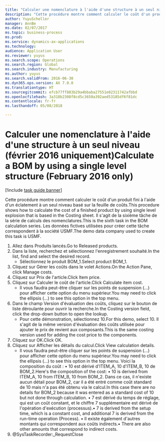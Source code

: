 ```yaml
--- 
title: "Calculer une nomenclature à l'aide d'une structure à un seul niveau (février 2016 uniquement)"
description: "Cette procédure montre comment calculer le coût d'un produit fini à l'aide d'un éclatement à un seul niveau basé sur la feuille de coûts."
author: YuyuScheller
manager: AnnBe
ms.date: 02/07/2017
ms.topic: business-process
ms.prod: 
ms.service: dynamics-ax-applications
ms.technology: 
audience: Application User
ms.reviewer: yuyus
ms.search.scope: Operations
ms.search.region: Global
ms.search.industry: Manufacturing
ms.author: yuyus
ms.search.validFrom: 2016-06-30
ms.dyn365.ops.version: AX 7.0.0
ms.translationtype: HT
ms.sourcegitcommit: efcb77ff883b29a4bbaba27551e02311742afbbd
ms.openlocfilehash: 3a318b2308f8cd5c3650a392aed53185df6f81dc
ms.contentlocale: fr-fr
ms.lasthandoff: 05/08/2018

---
```

# <a name="calculate-a-bom-by-using-a-single-level-structure-february-2016-only"></a><span data-ttu-id="a48cd-103">Calculer une nomenclature à l'aide d'une structure à un seul niveau (février 2016 uniquement)</span><span class="sxs-lookup"><span data-stu-id="a48cd-103">Calculate a BOM by using a single level structure (February 2016 only)</span></span>

[!include [task guide banner](../../includes/task-guide-banner.md)]

<span data-ttu-id="a48cd-104">Cette procédure montre comment calculer le coût d'un produit fini à l'aide d'un éclatement à un seul niveau basé sur la feuille de coûts.</span><span class="sxs-lookup"><span data-stu-id="a48cd-104">This procedure shows how to calculate the cost of a finished product by using single level explosion that is based in the Costing sheet.</span></span> <span data-ttu-id="a48cd-105">Il s'agit de la sixième tâche de la série de calculs des nomenclatures.</span><span class="sxs-lookup"><span data-stu-id="a48cd-105">This is the sixth task in the BOM calculation series.</span></span> <span data-ttu-id="a48cd-106">Les données fictives utilisées pour créer cette tâche correspondent à la société USMF.</span><span class="sxs-lookup"><span data-stu-id="a48cd-106">The demo data company used to create this task is USMF.</span></span>

1. <span data-ttu-id="a48cd-107">Allez dans Produits lancés.</span><span class="sxs-lookup"><span data-stu-id="a48cd-107">Go to Released products.</span></span>
2. <span data-ttu-id="a48cd-108">Dans la liste, recherchez et sélectionnez l'enregistrement souhaité.</span><span class="sxs-lookup"><span data-stu-id="a48cd-108">In the list, find and select the desired record.</span></span>
    * <span data-ttu-id="a48cd-109">Sélectionnez le produit BOM_1.</span><span class="sxs-lookup"><span data-stu-id="a48cd-109">Select product BOM_1.</span></span>  
3. <span data-ttu-id="a48cd-110">Cliquez sur Gérer les coûts dans le volet Actions.</span><span class="sxs-lookup"><span data-stu-id="a48cd-110">On the Action Pane, click Manage costs.</span></span>
4. <span data-ttu-id="a48cd-111">Cliquez sur Prix de l'article.</span><span class="sxs-lookup"><span data-stu-id="a48cd-111">Click Item price.</span></span>
5. <span data-ttu-id="a48cd-112">Cliquez sur Calculer le coût de l'article.</span><span class="sxs-lookup"><span data-stu-id="a48cd-112">Click Calculate item cost.</span></span>
    * <span data-ttu-id="a48cd-113">Il vous faudra peut-être cliquer sur les points de suspension (…) pour afficher cette option du menu supérieur.</span><span class="sxs-lookup"><span data-stu-id="a48cd-113">You may need to click the ellipsis (...) to see this option in the top menu.</span></span>  
6. <span data-ttu-id="a48cd-114">Dans le champ Version d'évaluation des coûts, cliquez sur le bouton de liste déroulante pour ouvrir la recherche.</span><span class="sxs-lookup"><span data-stu-id="a48cd-114">In the Costing version field, click the drop-down button to open the lookup.</span></span>
    * <span data-ttu-id="a48cd-115">Pour cette démonstration, sélectionnez 10.</span><span class="sxs-lookup"><span data-stu-id="a48cd-115">For this demo, select 10.</span></span> <span data-ttu-id="a48cd-116">Il s'agit de la même version d'évaluation des coûts utilisée pour ajouter le prix de revient aux composants.</span><span class="sxs-lookup"><span data-stu-id="a48cd-116">This is the same costing version used for adding the cost price to the components.</span></span>  
7. <span data-ttu-id="a48cd-117">Cliquez sur OK.</span><span class="sxs-lookup"><span data-stu-id="a48cd-117">Click OK.</span></span>
8. <span data-ttu-id="a48cd-118">Cliquez sur Afficher les détails du calcul.</span><span class="sxs-lookup"><span data-stu-id="a48cd-118">Click View calculation details.</span></span>
    * <span data-ttu-id="a48cd-119">Il vous faudra peut-être cliquer sur les points de suspension (…) pour afficher cette option du menu supérieur.</span><span class="sxs-lookup"><span data-stu-id="a48cd-119">You may need to click the ellipsis (...) to see this option in the top menu.</span></span>    <span data-ttu-id="a48cd-120">Voici la composition du coût : •    10 est dérivé d'ITEM_A, 10 d'ITEM_B, 10 de BOM_2.</span><span class="sxs-lookup"><span data-stu-id="a48cd-120">Here's the composition of the cost:  •    10 is derived from ITEM_A, 10 from ITEM_B, 10 from BOM_2.</span></span> <span data-ttu-id="a48cd-121">Dans ce cas, il n'existe aucun détail pour BOM_2, car il a été entré comme coût standard de 10 mais n'a pas été obtenu via le calcul.</span><span class="sxs-lookup"><span data-stu-id="a48cd-121">In this case there are no details for BOM_2 because it was entered as a standard cost of 10 but not done through calculation.</span></span>  <span data-ttu-id="a48cd-122">•  7 est dérivé du temps de réglage, qui est un coût constant, et le chiffre 7 supplémentaire est dérivé de l'opération d'exécution (processus).</span><span class="sxs-lookup"><span data-stu-id="a48cd-122">•  7 is derived from the setup time, which is a constant cost, and additional 7 is derived from the run-time operation (Process).</span></span>  <span data-ttu-id="a48cd-123">•   Il existe également d'autres montants qui correspondent aux coûts indirects.</span><span class="sxs-lookup"><span data-stu-id="a48cd-123">•   There are also other amounts that correspond to indirect costs.</span></span>  
9. @SysTaskRecorder:_RequestClose


